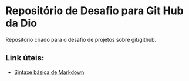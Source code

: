 # Repositório de Desafio para Git Hub da Dio

Repositório criado para o desafio de projetos sobre git/github.


## Link úteis:
* [Sintaxe básica de Markdown](https://www.markdownguide.org/basic-syntax/)
